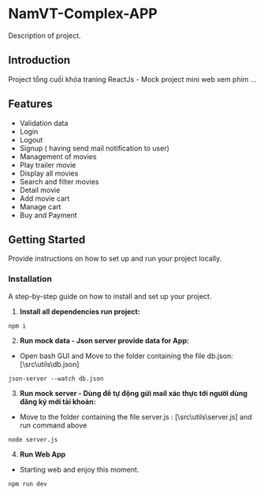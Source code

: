 # NamVT-Complex-APP

Description of project.

## Introduction

Project tổng cuối khóa traning ReactJs - Mock project mini web xem phim ...

## Features
- Validation data 
- Login
- Logout
- Signup ( having send mail notification to user)
- Management of movies
- Play trailer movie
- Display all movies
- Search and filter movies
- Detail movie
- Add movie cart
- Manage cart
- Buy and Payment
## Getting Started

Provide instructions on how to set up and run your project locally.

### Installation

A step-by-step guide on how to install and set up your project.
1. **Install all dependencies run project:**
```
npm i
```

2. **Run mock data - Json server provide data for App:**
- Open bash GUI and Move to the folder containing the file db.json: [\src\utils\db.json]

```
json-server --watch db.json
```

3. **Run mock server  - Dùng để tự động gửi mail xác thực tới người dùng đăng ký mới tài khoản:**
- Move to the folder containing the file server.js : [\src\utils\server.js] and run command above

```
node server.js
```
4. **Run Web App**
- Starting web and enjoy this moment.
```
npm run dev
```